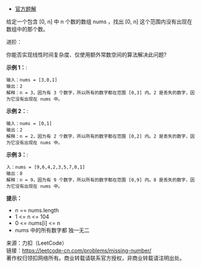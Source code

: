 * [官方题解](https://leetcode-cn.com/problems/missing-number/solution/que-shi-shu-zi-by-leetcode/)

给定一个包含 [0, n] 中 n 个数的数组 nums ，找出 [0, n] 这个范围内没有出现在数组中的那个数。

进阶：

你能否实现线性时间复杂度、仅使用额外常数空间的算法解决此问题?

**示例 1：**:<br>
```
输入：nums = [3,0,1]
输出：2
解释：n = 3，因为有 3 个数字，所以所有的数字都在范围 [0,3] 内。2 是丢失的数字，因为它没有出现在 nums 中。
```

**示例 2：**:<br>

```
输入：nums = [0,1]
输出：2
解释：n = 2，因为有 2 个数字，所以所有的数字都在范围 [0,2] 内。2 是丢失的数字，因为它没有出现在 nums 中。
```

**示例 3：**:<br>

```
入：nums = [9,6,4,2,3,5,7,0,1]
输出：8
解释：n = 9，因为有 9 个数字，所以所有的数字都在范围 [0,9] 内。8 是丢失的数字，因为它没有出现在 nums 中。
```

**提示：** <br>
* n == nums.length
* 1 <= n <= 104
* 0 <= nums[i] <= n
* nums 中的所有数字都 独一无二


来源：力扣（LeetCode）<br>
链接：https://leetcode-cn.com/problems/missing-number/<br>
著作权归领扣网络所有。商业转载请联系官方授权，非商业转载请注明出处。<br>